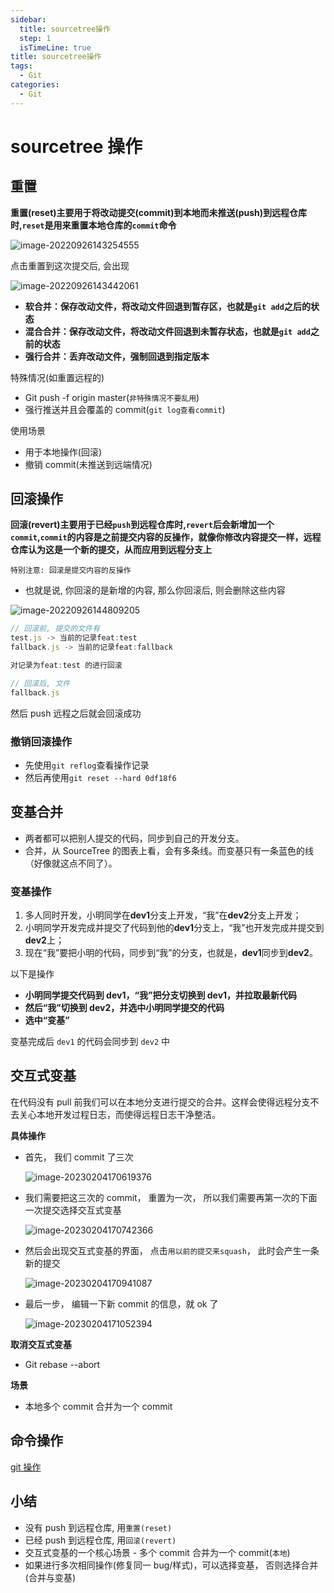 ```yaml
---
sidebar:
  title: sourcetree操作
  step: 1
  isTimeLine: true
title: sourcetree操作
tags:
  - Git
categories:
  - Git
---
```


# sourcetree 操作

## **重置**

**重置(reset)主要用于将改动提交(commit)到本地而未推送(push)到远程仓库时,`reset`是用来重置本地仓库的`commit`命令**

<img src="./assets/image-20220926143254555.png" alt="image-20220926143254555"  />

点击重置到这次提交后, 会出现

![image-20220926143442061](./assets/image-20220926143442061.png)

- **软合并：保存改动文件，将改动文件回退到暂存区，也就是`git add`之后的状态**
- **混合合并：保存改动文件，将改动文件回退到未暂存状态，也就是`git add`之前的状态**
- **强行合并：丢弃改动文件，强制回退到指定版本**

特殊情况(如重置远程的)

- Git push -f origin master(`非特殊情况不要乱用`)
- 强行推送并且会覆盖的 commit(`git log查看commit`)

使用场景

- 用于本地操作(回滚)
- 撤销 commit(未推送到远端情况)

## **回滚操作**

**回滚(revert)主要用于已经`push`到远程仓库时,`revert`后会新增加一个`commit`,`commit`的内容是之前提交内容的反操作，就像你修改内容提交一样，远程仓库认为这是一个新的提交，从而应用到远程分支上**

`特别注意: 回滚是提交内容的反操作`

- 也就是说, 你回滚的是新增的内容, 那么你回滚后, 则会删除这些内容

![image-20220926144809205](./assets/image-20220926144809205.png)

```js
// 回滚前, 提交的文件有
test.js -> 当前的记录feat:test
fallback.js -> 当前的记录feat:fallback

对记录为feat:test 的进行回滚

// 回滚后, 文件
fallback.js
```

然后 push 远程之后就会回滚成功

### **撤销回滚操作**

- 先使用`git reflog`查看操作记录
- 然后再使用`git reset --hard 0df18f6`

## **变基合并**

- 两者都可以把别人提交的代码，同步到自己的开发分支。
- 合并，从 SourceTree 的图表上看，会有多条线。而变基只有一条蓝色的线（好像就这点不同了）。

### **变基操作**

1. 多人同时开发，小明同学在**dev1**分支上开发，“我”在**dev2**分支上开发；
2. 小明同学开发完成并提交了代码到他的**dev1**分支上，“我”也开发完成并提交到**dev2**上；
3. 现在“我”要把小明的代码，同步到“我”的分支，也就是，**dev1**同步到**dev2**。

以下是操作

- **小明同学提交代码到 dev1，“我”把分支切换到 dev1，并拉取最新代码**
- **然后“我”切换到 dev2，并选中小明同学提交的代码**
- **选中“变基”**

变基完成后 `dev1` 的代码会同步到 `dev2` 中

## **交互式变基**

在代码没有 pull 前我们可以在本地分支进行提交的合并。这样会使得远程分支不去关心本地开发过程日志，而使得远程日志干净整洁。

**具体操作**

- 首先， 我们 commit 了三次

  ![image-20230204170619376](./assets/image-20230204170619376.png)

- 我们需要把这三次的 commit， 重置为一次， 所以我们需要再第一次的下面一次提交选择交互式变基

  ![image-20230204170742366](./assets/image-20230204170742366.png)

- 然后会出现交互式变基的界面， 点击`用以前的提交来squash`， 此时会产生一条新的提交

  ![image-20230204170941087](./assets/image-20230204170941087.png)

- 最后一步， 编辑一下新 commit 的信息，就 ok 了

  ![image-20230204171052394](./assets/image-20230204171052394.png)

**取消交互式变基**

- Git rebase --abort

**场景**

- 本地多个 commit 合并为一个 commit

## **命令操作**

[git 操作](https://juejin.cn/post/7127956933809537032)

## **小结**

- 没有 push 到远程仓库, 用`重置(reset)`
- 已经 push 到远程仓库, 用`回滚(revert)`
- 交互式变基的一个核心场景 - 多个 commit 合并为一个 commit(`本地`)
- 如果进行多次相同操作(修复同一 bug/样式)，可以选择变基， 否则选择合并(合并与变基)